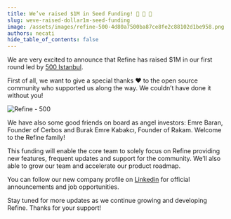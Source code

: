 ```yaml
---
title: We’ve raised $1M in Seed Funding! 🚀 🚀 🚀
slug: weve-raised-dollar1m-seed-funding
image: /assets/images/refine-500-4d80a7500ba87ce8fe2c88102d1be958.png
authors: necati
hide_table_of_contents: false
---
```




We are very excited to announce that Refine has raised $1M in our first round led by [500 Istanbul](https://istanbul.500.co/).



First of all, we want to give a special thanks ❤️ to the open source community who supported us along the way. We couldn’t have done it without you! 

<img src="https://refine.ams3.cdn.digitaloceanspaces.com/blog/2022-06-10-weve-raised-dollar1m-seed-funding/refine-500.png" alt="Refine - 500" />

<!--truncate-->

We have also some good friends on board as angel investors: Emre Baran, Founder of Cerbos and Burak Emre Kabakcı, Founder of Rakam. Welcome to the Refine family!

This funding will enable the core team to solely focus on Refine providing new features, frequent updates and support for the community.  We’ll also able to grow our team and accelerate our product roadmap.

You can follow our new company profile on [Linkedin](https://www.linkedin.com/company/refine-dev) for official announcements and job opportunities.

Stay tuned for more updates as we continue growing and developing Refine. Thanks for your support!

